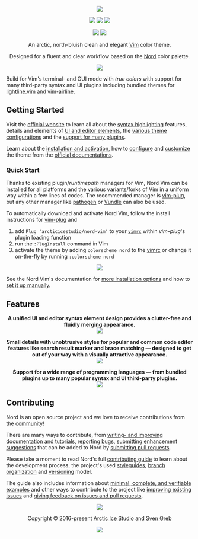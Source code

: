 <p align="center"><a href="https://www.nordtheme.com/ports/vim" target="_blank"><img src="https://raw.githubusercontent.com/arcticicestudio/nord-docs/main/assets/images/ports/vim/repository-hero.svg?sanitize=true"/></a></p>

<p align="center"><a href="https://github.com/arcticicestudio/nord-vim/releases/latest"><img src="https://img.shields.io/github/release/arcticicestudio/nord-vim.svg?style=flat-square&label=Release&logo=github&logoColor=eceff4&colorA=4c566a&colorB=88c0d0"/></a> <a href="https://www.nordtheme.com/docs/ports/vim"><img src="https://img.shields.io/github/release/arcticicestudio/nord-vim.svg?style=flat-square&label=Docs&colorA=4c566a&colorB=88c0d0&logo=data%3Aimage%2Fsvg%2Bxml%3Bbase64%2CPHN2ZyB4bWxucz0iaHR0cDovL3d3dy53My5vcmcvMjAwMC9zdmciIHdpZHRoPSIxNiIgaGVpZ2h0PSIxNiI%2BCiAgICA8cGF0aCBmaWxsPSIjZDhkZWU5IiBkPSJNMTMuNzQ2IDIuODEzYS42Ny42NyAwIDAgMC0uNTU5LS4xMzNMOCAzLjg0OGwtNS4xODgtMS4xOGEuNjY5LjY2OSAwIDAgMC0uNTcuMTMzLjY3Ny42NzcgMCAwIDAtLjI0Mi41MzF2OC4xMzNjLS4wMDguMzIuMjEuNTk4LjUyLjY2OGw1LjMzMiAxLjE5OWguMjk2bDUuMzMyLTEuMmEuNjY4LjY2OCAwIDAgMCAuNTItLjY2N1YzLjMzMmEuNjU5LjY1OSAwIDAgMC0uMjU0LS41MnpNMy4zMzIgNC4xNjhsNCAuODk4djYuNzY2bC00LS44OTh6bTkuMzM2IDYuNzY2bC00IC44OThWNS4wNjZsNC0uODk4em0wIDAiLz4KPC9zdmc%2BCg%3D%3D"/></a> <a href="https://github.com/arcticicestudio/nord-vim/blob/main/changelog.md#050"><img src="https://img.shields.io/github/release/arcticicestudio/nord-vim.svg?style=flat-square&label=Changelog&logo=github&logoColor=eceff4&colorA=4c566a&colorB=88c0d0"/></a></p>

<p align="center"><a href="https://github.com/arcticicestudio/styleguide-markdown/releases/latest" target="_blank"><img src="https://img.shields.io/github/release/arcticicestudio/styleguide-markdown.svg?style=flat-square&label=Markdown%20Style%20Guide&colorA=4c566a&colorB=88c0d0&logo=data%3Aimage%2Fsvg%2Bxml%3Bbase64%2CPHN2ZyB4bWxucz0iaHR0cDovL3d3dy53My5vcmcvMjAwMC9zdmciIHdpZHRoPSIzOSIgaGVpZ2h0PSIzOSIgdmlld0JveD0iMCAwIDM5IDM5Ij48cGF0aCBmaWxsPSJub25lIiBzdHJva2U9IiNEOERFRTkiIHN0cm9rZS13aWR0aD0iMyIgc3Ryb2tlLW1pdGVybGltaXQ9IjEwIiBkPSJNMS41IDEuNWgzNnYzNmgtMzZ6Ii8%2BPHBhdGggZmlsbD0iI0Q4REVFOSIgZD0iTTIwLjY4MyAyNS42NTVsNS44NzItMTMuNDhoLjU2Nmw1Ljg3MyAxMy40OGgtMS45OTZsLTQuMTU5LTEwLjA1Ni00LjE2MSAxMC4wNTZoLTEuOTk1em0tMi42OTYgMGwtMTMuNDgtNS44NzJ2LS41NjZsMTMuNDgtNS44NzJ2MS45OTVMNy45MzEgMTkuNWwxMC4wNTYgNC4xNnoiLz48L3N2Zz4%3D"/></a> <a href="https://github.com/arcticicestudio/styleguide-git/releases/latest" target="_blank"><img src="https://img.shields.io/github/release/arcticicestudio/styleguide-git.svg?style=flat-square&label=Git%20Style%20Guide&logoColor=eceff4&colorA=4c566a&colorB=88c0d0&logo=git"/></a></p>

<p align="center">An arctic, north-bluish clean and elegant <a href="https://www.vim.org">Vim</a> color theme.</p>

<p align="center">Designed for a fluent and clear workflow based on the <a href="https://www.nordtheme.com">Nord</a> color palette.</p>

<p align="center"><a href="https://www.nordtheme.com/ports/vim" target="_blank"><img src="https://raw.githubusercontent.com/arcticicestudio/nord-docs/main/assets/images/ports/vim/overview-go.png"/></a></p>

Build for Vim's terminal- and GUI mode with _true colors_ with support for many third-party syntax and UI plugins including bundled themes for [lightline.vim][1] and [vim-airline][4].

## Getting Started

Visit the [official website][23] to learn all about the [syntax highlighting][27] features, details and elements of [UI and editor elements][25], the [various theme configurations][24] and the [support for many plugins][26].

Learn about the [installation and activation][20], how to [configure][18] and [customize][19] the theme from the [official documentations][22].

### Quick Start

Thanks to existing plugin/_runtimepath_ managers for Vim, Nord Vim can be installed for all platforms and the various variants/forks of Vim in a uniform way within a few lines of codes. The recommended manager is [vim-plug][2], but any other manager like [pathogen][3] or [Vundle][5] can also be used.

To automatically download and activate Nord Vim, follow the install instructions for [vim-plug][2] and

1. add `Plug 'arcticicestudio/nord-vim'` to your [`vimrc`][28] within _vim-plug_'s plugin loading function
2. run the `:PlugInstall` command in Vim
3. activate the theme by adding `colorscheme nord` to the [vimrc][28] or change it on-the-fly by running `:colorscheme nord`

<p align="center"><img src="https://raw.githubusercontent.com/arcticicestudio/nord-docs/main/assets/images/ports/vim/installation-vim-plug.png"/></p>

See the Nord Vim's documentation for [more installation options][20] and how to [set it up manually][21].

## Features

<p align="center"><strong>A unified UI and editor syntax element design provides a clutter-free and fluidly merging appearance.</strong><br /><img src="https://raw.githubusercontent.com/arcticicestudio/nord-docs/main/assets/images/ports/vim/overview-go-nerdtree.png"/></p>

<p align="center"><strong>Small details with unobtrusive styles for popular and common code editor features like search result marker and brace matching — designed to get out of your way with a visually attractive appearance.</strong><br /><img src="https://raw.githubusercontent.com/arcticicestudio/nord-docs/main/assets/images/ports/vim/editor-search-highlighting.png"/></p>

<p align="center"><strong>Support for a wide range of programming languages — from bundled plugins up to many popular syntax and UI third-party plugins.</strong><br /><img src="https://raw.githubusercontent.com/arcticicestudio/nord-docs/main/assets/images/ports/vim/syntax-javascript-react-hook.png"/></p>

## Contributing

Nord is an open source project and we love to receive contributions from the [community][6]!

There are many ways to contribute, from [writing- and improving documentation and tutorials][9], [reporting bugs][8], [submitting enhancement suggestions][10] that can be added to Nord by [submitting pull requests][14].

Please take a moment to read Nord's full [contributing guide][17] to learn about the development process, the project's used [styleguides][15], [branch organization][7] and [versioning][16] model.

The guide also includes information about [minimal, complete, and verifiable examples][13] and other ways to contribute to the project like [improving existing issues][12] and [giving feedback on issues and pull requests][11].

<p align="center"><img src="https://raw.githubusercontent.com/arcticicestudio/nord-docs/main/assets/images/nord/repository-footer-separator.svg?sanitize=true" /></p>

<p align="center">Copyright &copy; 2016-present <a href="https://www.arcticicestudio.com" target="_blank">Arctic Ice Studio</a> and <a href="https://www.svengreb.de" target="_blank">Sven Greb</a></p>

<p align="center"><a href="https://github.com/arcticicestudio/nord-vim/blob/main/license"><img src="https://img.shields.io/static/v1.svg?style=flat-square&label=License&message=MIT&logoColor=eceff4&logo=github&colorA=4c566a&colorB=88c0d0"/></a></p>

[1]: https://github.com/itchyny/lightline.vim
[2]: https://github.com/junegunn/vim-plug
[3]: https://github.com/tpope/vim-pathogen
[4]: https://github.com/vim-airline/vim-airline
[5]: https://github.com/tpope/vim-pathogen
[6]: https://www.nordtheme.com/community
[7]: https://github.com/arcticicestudio/nord/blob/develop/CONTRIBUTING.md#branch-organization
[8]: https://github.com/arcticicestudio/nord/blob/develop/CONTRIBUTING.md#bug-reports
[9]: https://github.com/arcticicestudio/nord/blob/develop/CONTRIBUTING.md#documentations
[10]: https://github.com/arcticicestudio/nord/blob/develop/CONTRIBUTING.md#enhancement-suggestions
[11]: https://github.com/arcticicestudio/nord/blob/develop/CONTRIBUTING.md#give-feedback-on-issues-and-pull-requests
[12]: https://github.com/arcticicestudio/nord/blob/develop/CONTRIBUTING.md#improve-issues
[13]: https://github.com/arcticicestudio/nord/blob/develop/CONTRIBUTING.md#mcve
[14]: https://github.com/arcticicestudio/nord/blob/develop/CONTRIBUTING.md#pull-requests
[15]: https://github.com/arcticicestudio/nord/blob/develop/CONTRIBUTING.md#styleguides
[16]: https://github.com/arcticicestudio/nord/blob/develop/CONTRIBUTING.md#versioning
[17]: https://github.com/arcticicestudio/nord/blob/develop/CONTRIBUTING.md
[18]: https://www.nordtheme.com/docs/ports/vim/configuration
[19]: https://www.nordtheme.com/docs/ports/vim/customization
[20]: https://www.nordtheme.com/docs/ports/vim/installation
[21]: https://www.nordtheme.com/docs/ports/vim/installation#manual
[22]: https://www.nordtheme.com/docs/ports/vim
[23]: https://www.nordtheme.com/ports/vim
[24]: https://www.nordtheme.com/ports/vim#configurations
[25]: https://www.nordtheme.com/ports/vim#editor-details
[26]: https://www.nordtheme.com/ports/vim#plugin-support
[27]: https://www.nordtheme.com/ports/vim#syntax
[28]: https://vimhelp.org/starting.txt.html#vimrc
